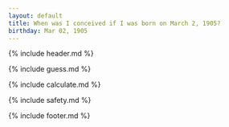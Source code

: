 ```yaml
---
layout: default
title: When was I conceived if I was born on March 2, 1905?
birthday: Mar 02, 1905
---
```


{% include header.md %}

{% include guess.md %}

{% include calculate.md %}

{% include safety.md %}

{% include footer.md %}




